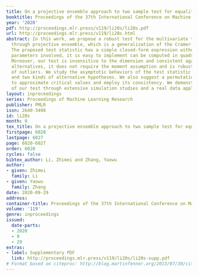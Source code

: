 ```yaml
---
title: On a projective ensemble approach to two sample test for equality of distributions
booktitle: Proceedings of the 37th International Conference on Machine Learning
year: '2020'
pdf: http://proceedings.mlr.press/v119/li20s/li20s.pdf
url: http://proceedings.mlr.press/v119/li20s.html
abstract: In this work, we propose a robust test for the multivariate two-sample problem
  through projective ensemble, which is a generalization of the Cramer-von Mises statistic.
  The proposed test statistic has a simple closed-form expression without any tuning
  parameters involved, it is easy to implement can be computed in quadratic time.
  Moreover, our test is insensitive to the dimension and consistent against all fixed
  alternatives, it does not require the moment assumption and is robust to the presence
  of outliers. We study the asymptotic behaviors of the test statistic under the null
  and two kinds of alternative hypotheses. We also suggest a permutation procedure
  to approximate critical values and employ its consistency. We demonstrate the effectiveness
  of our test through extensive simulation studies and a real data application.
layout: inproceedings
series: Proceedings of Machine Learning Research
publisher: PMLR
issn: 2640-3498
id: li20s
month: 0
tex_title: On a projective ensemble approach to two sample test for equality of distributions
firstpage: 6020
lastpage: 6027
page: 6020-6027
order: 6020
cycles: false
bibtex_author: Li, Zhimei and Zhang, Yaowu
author:
- given: Zhimei
  family: Li
- given: Yaowu
  family: Zhang
date: 2020-09-29
address: 
container-title: Proceedings of the 37th International Conference on Machine Learning
volume: '119'
genre: inproceedings
issued:
  date-parts:
  - 2020
  - 9
  - 29
extras:
- label: Supplementary PDF
  link: http://proceedings.mlr.press/v119/li20s/li20s-supp.pdf
# Format based on citeproc: http://blog.martinfenner.org/2013/07/30/citeproc-yaml-for-bibliographies/
---
```

